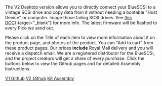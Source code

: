The V2 Desktop version allows you to directly connect your BlueSCSI to a vintage SCSI drive and copy data from it without needing a bootable "Host Device" or computer. Image those failing SCSI drives. See [this DOC](https://bluescsi.com/docs/Initiator-Mode){:target="_blank"} for more info. The latest firmware will be flashed to every Pico we send out.

Please click on the Title of each item to view more information about it on the product page, and photos of the product. You can "Add to cart" from these product pages. Our prices <b>include</b> Royal Mail delivery and you will receive a dispatch email. We are a registered distributor for the BlueSCSI, and the project creators will get a share of every purchase. Click the buttons below to view the Github pages and for detailed Assembly Instructions.
<p class="lead text-center">
    <a href="https://github.com/erichelgeson/BlueSCSI" target="_blank" class="btn btn-lg btn-primary">V1 Github</a>&nbsp;<a href="https://github.com/BlueSCSI/BlueSCSI-v2" target="_blank" class="btn btn-lg btn-primary">V2 Github</a>&nbsp;<a href="https://bluescsi.com/docs/Kit-Assembly-Instructions" target="_blank" class="btn btn-lg btn-primary">Kit Assembly</a>
</p>